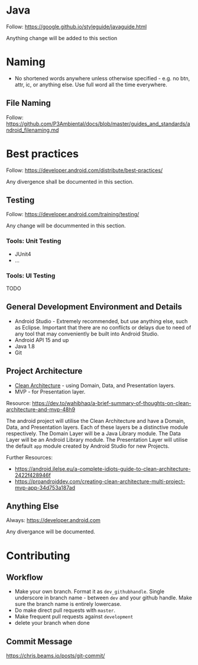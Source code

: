 # Java

Follow: https://google.github.io/styleguide/javaguide.html

Anything change will be added to this section

# Naming

* No shortened words anywhere unless otherwise specified - e.g. no btn, attr, ic, or anything else. Use full word all the time everywhere.

## File Naming

Follow: https://github.com/P3Ambiental/docs/blob/master/guides_and_standards/android_filenaming.md

# Best practices

Follow: https://developer.android.com/distribute/best-practices/

Any divergence shall be documented in this section. 

## Testing

Follow: https://developer.android.com/training/testing/

Any change will be docummented in this section.

### Tools: Unit Testing

* JUnit4
* ...

### Tools: UI Testing

TODO

## General Development Environment and Details

* Android Studio - Extremely recommended, but use anything else, such as Eclipse. Important that there are no conflicts or delays due to need of any tool that may conveniently be built into Android Studio. 
* Android API 15 and up
* Java 1.8
* Git

## Project Architecture

* [Clean Architecture](https://8thlight.com/blog/uncle-bob/2012/08/13/the-clean-architecture.html) - using Domain, Data, and Presentation layers.
* MVP - for Presentation layer. 

Resource: https://dev.to/wahibhaq/a-brief-summary-of-thoughts-on-clean-architecture-and-mvp-48h9

The android project will utilise the Clean Architecture and have a Domain, Data, and Presentation layers. Each of these layers be a distinctive module respectively. The Domain Layer will be a Java Library module. The Data Layer will be an Android Library module. The Presentation Layer will utilise the default `app` module created by Android Studio for new Projects. 

Further Resources:

* https://android.jlelse.eu/a-complete-idiots-guide-to-clean-architecture-2422f428946f
* https://proandroiddev.com/creating-clean-architecture-multi-project-mvp-app-34d753a187ad

## Anything Else

Always: https://developer.android.com

Any divergance will be documented. 

# Contributing

## Workflow

* Make your own branch. Format it as `dev_githubhandle`. Single underscore in branch name - between `dev` and your github handle. Make sure the branch name is entirely lowercase.
* Do make direct pull requests with `master`.
* Make frequent pull requests against `development`
* delete your branch when done

## Commit Message

https://chris.beams.io/posts/git-commit/

